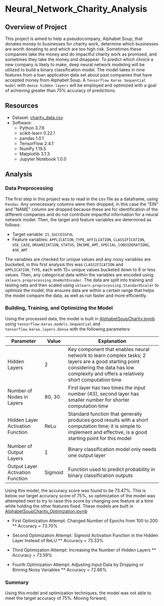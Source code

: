 # Neural_Network_Charity_Analysis

## Overview of Project

This project is aimed to help a pseudocompany, Alphabet Soup, that donates money to businesses for charity work, determine which businesses are worth donating to and which are too high risk. Sometimes these companies take the money and do impactful charity work as promised, and sometimes they take the money and disappear. To predict which choice a new company is likely to make, deep neural network modeling will be utilized to build a binary classification model. The model takes in nine features from a loan application data set about past companies that have accepted money from Alphabet Soup. A `Tensorflow Keras Sequential model` with `dense hidden layers` will be employed and optimized with a goal of achieving greater than 75% accuracy of predictions.

## Resources
* Dataset: [charity_data.csv](https://github.com/caseylee94/Neural_Network_Charity_Analysis/tree/main/Resources)
* Software:
    * Python 3.7.6
    * scikit-learn 0.22.1
    * pandas 1.0.1
    * TensorFlow 2.4.1
    * NumPy 1.19.5
    * Matplotlib 3.1.3
    * Jupyter Notebook 1.0.0

## Analysis

### Data Preprocessing

The first step in this project was to read in the csv file as a dataframe, using `Pandas`. Any unnecessary columns were then dropped, in this case the "EIN" and "NAME" column are dropped because these are for identification of the different companies and do not contribute impactful information for a neural network model. Then, the target and feature variables are determined as follows:

* Target variable: `IS_SUCCESSFUL`
* Feature variables: `APPLICATION_TYPE`, `AFFILIATION`, `CLASSIFICATION`, `USE_CASE`, `ORGANIZATION`, `STATUS`, `INCOME_AMT`, `SPECIAL_CONSIDERATIONS`, `ASK_AMT`

The variables are checked for unique values and any noisy variables are bucketed, in this first analysis this was `CLASSIFICATION` and `APPLICATION_TYPE`, each with 15+ unique values bucketed down to 8 or less values. Then, any categorical data within the variables are encoded using `sklearn.preprocessing.OneHotEncoder`.  The data are split into training and testing sets and then scaled using `sklearn.preprocessing.StandardScaler` to optimize the model; this ensures data are within a certain range that helps the model compare the data, as well as run faster and more efficiently.

### Building, Training, and Optimizing the Model

Using the processed data, the model is built in [AlphabetSoupCharity.ipynb](https://github.com/caseylee94/Neural_Network_Charity_Analysis/blob/main/AlphabetSoupCharity.ipynb) using `tensorflow.keras.models.Sequential` and `tensorflow.keras.layers.Dense` with the following parameters:

| Parameter | Value | Explanation |
| --------- | ----- | ------------- |
| Hidden Layers | 2 | Key component that enables neural network to learn complex tasks; 2 layers are a good starting point considering the data has low complexity and offers a relatively short computation time |
| Number of Nodes in Layers | 80, 30 | First layer has two times the input number (43), second layer has smaller number for shorter computation time | 
| Hidden Layer Activation Function | ReLu | Standard function that generally produces good results with a short computation time; it is simple to implement and effective, is a good starting point for this model |
| Number of Output Layers | 1 | Binary classification model only needs one output layer |
| Output Layer Activation Function | Sigmoid | Function used to predict probability in binary classification outputs |

Using this model, the accuracy score was found to be 73.47%. This is below our target accuracy score of 75%, so optimization of the model was attempted next to try to raise this score by changing one feature at a time while holding the other features fixed. These models are built in [AlphabetSoupCharity_Optimization.ipynb](https://github.com/caseylee94/Neural_Network_Charity_Analysis/blob/main/AlphabetSoupCharity_Optimization.ipynb)

* First Optimization Attempt: Changed Number of Epochs from 100 to 200
** Accuracy = 73.70%

* Second Optimization Attempt: Sigmoid Activation Function in the Hidden Layer Instead of ReLU
** Accuracy = 73.33%

* Third Optimization Attempt: Increasing the Number of Hidden Layers
** Accuracy = 73.59%

* Fourth Optimization Attempt: Adjusting Input Data by Dropping or Binning Noisy Variables
** Accuracy = 72.66%

### Summary

Using this model and optimization techniques, the model was not able to meet the target accuracy of 75%. Moving forward,

